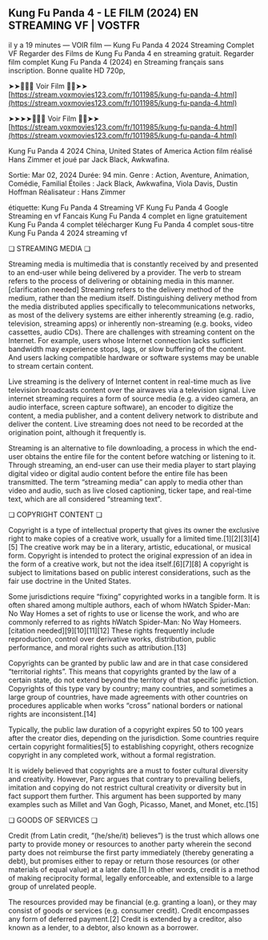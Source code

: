 ## Kung Fu Panda 4 - LE FILM (2024) EN STREAMING VF | VOSTFR

il y a 19 minutes — VOIR film — Kung Fu Panda 4 2024 Streaming Complet VF Regarder des Films de Kung Fu Panda 4 en streaming gratuit. Regarder film complet Kung Fu Panda 4 (2024) en Streaming français sans inscription. Bonne qualite HD 720p,

➤➤🔴✅📱 Voir Film 🔴✅➤➤ [https://stream.voxmovies123.com/fr/1011985/kung-fu-panda-4.html](https://stream.voxmovies123.com/fr/1011985/kung-fu-panda-4.html)

➤➤➤➤🔴✅📱 Voir Film 🔴✅➤➤ [https://stream.voxmovies123.com/fr/1011985/kung-fu-panda-4.html](https://stream.voxmovies123.com/fr/1011985/kung-fu-panda-4.html)

Kung Fu Panda 4 2024 China, United States of America Action film réalisé Hans Zimmer et joué par Jack Black, Awkwafina. 

Sortie: Mar 02, 2024
Durée:  94 min.
Genre : Action, Aventure, Animation, Comédie, Familial
Étoiles : Jack Black, Awkwafina, Viola Davis, Dustin Hoffman
Réalisateur : Hans Zimmer

étiquette:
Kung Fu Panda 4 Streaming VF
Kung Fu Panda 4 Google Streaming en vf Fancais
Kung Fu Panda 4 complet en ligne gratuitement
Kung Fu Panda 4 complet télécharger
Kung Fu Panda 4 complet sous-titre
Kung Fu Panda 4 2024 streaming vf

❏ STREAMING MEDIA ❏

Streaming media is multimedia that is constantly received by and presented to an end-user while being delivered by a provider. The verb to stream refers to the process of delivering or obtaining media in this manner.[clarification needed] Streaming refers to the delivery method of the medium, rather than the medium itself. Distinguishing delivery method from the media distributed applies specifically to telecommunications networks, as most of the delivery systems are either inherently streaming (e.g. radio, television, streaming apps) or inherently non-streaming (e.g. books, video cassettes, audio CDs). There are challenges with streaming content on the Internet. For example, users whose Internet connection lacks sufficient bandwidth may experience stops, lags, or slow buffering of the content. And users lacking compatible hardware or software systems may be unable to stream certain content.

Live streaming is the delivery of Internet content in real-time much as live television broadcasts content over the airwaves via a television signal. Live internet streaming requires a form of source media (e.g. a video camera, an audio interface, screen capture software), an encoder to digitize the content, a media publisher, and a content delivery network to distribute and deliver the content. Live streaming does not need to be recorded at the origination point, although it frequently is.

Streaming is an alternative to file downloading, a process in which the end-user obtains the entire file for the content before watching or listening to it. Through streaming, an end-user can use their media player to start playing digital video or digital audio content before the entire file has been transmitted. The term “streaming media” can apply to media other than video and audio, such as live closed captioning, ticker tape, and real-time text, which are all considered “streaming text”.

❏ COPYRIGHT CONTENT ❏

Copyright is a type of intellectual property that gives its owner the exclusive right to make copies of a creative work, usually for a limited time.[1][2][3][4][5] The creative work may be in a literary, artistic, educational, or musical form. Copyright is intended to protect the original expression of an idea in the form of a creative work, but not the idea itself.[6][7][8] A copyright is subject to limitations based on public interest considerations, such as the fair use doctrine in the United States.

Some jurisdictions require “fixing” copyrighted works in a tangible form. It is often shared among multiple authors, each of whom hWatch Spider-Man: No Way Homes a set of rights to use or license the work, and who are commonly referred to as rights hWatch Spider-Man: No Way Homeers.[citation needed][9][10][11][12] These rights frequently include reproduction, control over derivative works, distribution, public performance, and moral rights such as attribution.[13]

Copyrights can be granted by public law and are in that case considered “territorial rights”. This means that copyrights granted by the law of a certain state, do not extend beyond the territory of that specific jurisdiction. Copyrights of this type vary by country; many countries, and sometimes a large group of countries, have made agreements with other countries on procedures applicable when works “cross” national borders or national rights are inconsistent.[14]

Typically, the public law duration of a copyright expires 50 to 100 years after the creator dies, depending on the jurisdiction. Some countries require certain copyright formalities[5] to establishing copyright, others recognize copyright in any completed work, without a formal registration.

It is widely believed that copyrights are a must to foster cultural diversity and creativity. However, Parc argues that contrary to prevailing beliefs, imitation and copying do not restrict cultural creativity or diversity but in fact support them further. This argument has been supported by many examples such as Millet and Van Gogh, Picasso, Manet, and Monet, etc.[15]

❏ GOODS OF SERVICES ❏

Credit (from Latin credit, “(he/she/it) believes”) is the trust which allows one party to provide money or resources to another party wherein the second party does not reimburse the first party immediately (thereby generating a debt), but promises either to repay or return those resources (or other materials of equal value) at a later date.[1] In other words, credit is a method of making reciprocity formal, legally enforceable, and extensible to a large group of unrelated people.

The resources provided may be financial (e.g. granting a loan), or they may consist of goods or services (e.g. consumer credit). Credit encompasses any form of deferred payment.[2] Credit is extended by a creditor, also known as a lender, to a debtor, also known as a borrower.
